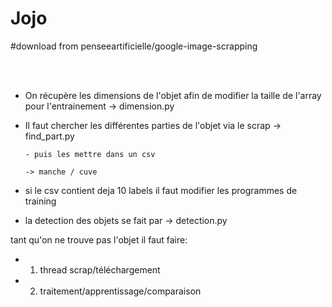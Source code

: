 # Jojo

#download from penseeartificielle/google-image-scrapping

<br><br>

- On récupère les dimensions de l'objet afin de modifier la taille de l'array pour l'entrainement -> dimension.py

- Il faut chercher les différentes parties de l'objet via le scrap -> find_part.py
      
      - puis les mettre dans un csv
      
      -> manche / cuve
      
    


- si le csv contient deja 10 labels il faut modifier les programmes de training

- la detection des objets se fait par -> detection.py



tant qu'on ne trouve pas l'objet il faut faire:

  - 1) thread scrap/téléchargement
  
  - 2) traitement/apprentissage/comparaison


